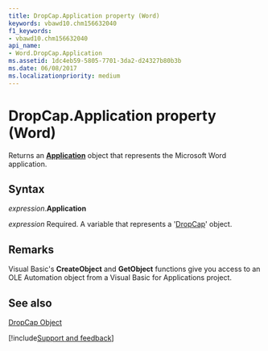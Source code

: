 ```yaml
---
title: DropCap.Application property (Word)
keywords: vbawd10.chm156632040
f1_keywords:
- vbawd10.chm156632040
api_name:
- Word.DropCap.Application
ms.assetid: 1dc4eb59-5805-7701-3da2-d24327b80b3b
ms.date: 06/08/2017
ms.localizationpriority: medium
---
```



# DropCap.Application property (Word)

Returns an **[Application](Word.Application.md)** object that represents the Microsoft Word application.


## Syntax

_expression_.**Application**

_expression_ Required. A variable that represents a '[DropCap](Word.DropCap.md)' object.


## Remarks

Visual Basic's **CreateObject** and **GetObject** functions give you access to an OLE Automation object from a Visual Basic for Applications project.


## See also


[DropCap Object](Word.DropCap.md)

[!include[Support and feedback](~/includes/feedback-boilerplate.md)]
